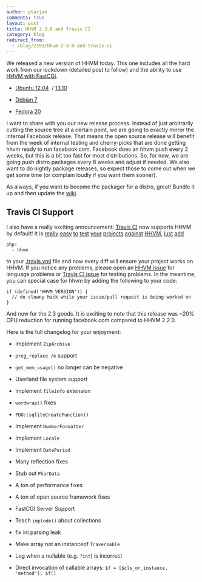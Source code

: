 ```yaml
---
author: ptarjan
comments: true
layout: post
title: HHVM 2.3.0 and Travis CI
category: blog
redirect_from:
  - /blog/2393/hhvm-2-3-0-and-travis-ci
---
```


We released a new version of HHVM today. This one includes all the hard work from our lockdown (detailed post to follow) and the ability to use [HHVM with FastCGI](http://www.hhvm.com/blog/1817/fastercgi-with-hhvm).


<!--truncate-->

  * [Ubuntu 12.04](https://github.com/facebook/hhvm/wiki/Prebuilt-Packages-on-Ubuntu-12.04)  / [13.10](https://github.com/facebook/hhvm/wiki/Prebuilt-Packages-on-Ubuntu-13.10)


  * [Debian 7](https://github.com/facebook/hhvm/wiki/Prebuilt-Packages-on-Debian-7)


  * [Fedora 20](https://github.com/facebook/hhvm/wiki/Prebuilt-Packages-on-Fedora-20)


I want to share with you our new release process. Instead of just arbitrarily cutting the source tree at a certain point, we are going to exactly mirror the internal Facebook release. That means the open source release will benefit from the week of internal testing and cherry-picks that are done getting hhvm ready to run facebook.com. Facebook does an hhvm push every 2 weeks, but this is a bit too fast for most distributions. So, for now, we are going push distro packages every 8 weeks and adjust if needed. We also want to do nightly package releases, so expect those to come out when we get some time (or complain loudly if you want them sooner).

As always, if you want to become the packager for a distro, great! Bundle it up and then update the [wiki](https://github.com/facebook/hhvm/wiki#installing-pre-built-packages-for-hhvm).


## Travis CI Support


I also have a really exciting announcement: [Travis CI](https://travis-ci.org/) now supports HHVM by default! It is [really](https://github.com/kriswallsmith/assetic/pull/548) [easy](https://github.com/yiisoft/yii/pull/3109) [to](https://github.com/codeguy/Slim/pull/698) [test](https://github.com/phpbb/phpbb/pull/1932) [your](https://github.com/joomla/joomla-cms/pull/2677) [projects](https://github.com/doctrine/doctrine2/pull/873) [against](https://github.com/EllisLab/CodeIgniter/pull/2766) [HHVM](https://github.com/j4mie/idiorm/pull/168), [just](https://github.com/sebastianbergmann/phpunit/pull/1072) [add](https://github.com/j4mie/paris/pull/81)


    php:
      - hhvm


to your [.travis.yml](http://about.travis-ci.org/docs/user/languages/php/) file and now every diff will ensure your project works on HHVM. If you notice any problems, please open an [HHVM issue](https://github.com/facebook/hhvm/issues) for language problems or [Travis CI issue](https://github.com/travis-ci/travis-ci/issues?labels=php&page=1&state=open) for testing problems. In the meantime, you can special case for hhvm by adding the following to your code:


    if (defined('HHVM_VERSION')) {
      // do clowny hack while your issue/pull request is being worked on
    }


And now for the 2.3 goods. It is exciting to note that this release was ~20% CPU reduction for running facebook.com compared to HHVM 2.2.0.

Here is the full changelog for your enjoyment:




  * Implement `ZipArchive`


  * `preg_replace /e` support


  * `get_mem_usage()` no longer can be negative


  * Userland file system support


  * Implement `fileinfo` extension


  * `wordwrap()` fixes


  * `PDO::sqliteCreateFunction()`


  * Implement `NumberFormatter`


  * Implement `Locale`


  * Implement `DatePeriod`


  * Many reflection fixes


  * Stub out `PharData`


  * A ton of performance fixes


  * A ton of open source framework fixes


  * FastCGI Server Support


  * Teach `implode()` about collections


  * fix ini parsing leak


  * Make array not an instanceof `Traversable`


  * Log when a nullable (e.g. `?int`) is incorrect


  * Direct invocation of callable arrays: `$f = [$cls_or_instance, 'method']; $f()`
